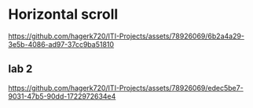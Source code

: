 # Horizontal  scroll


https://github.com/hagerk720/ITI-Projects/assets/78926069/6b2a4a29-3e5b-4086-ad97-37cc9ba51810

## lab 2 




https://github.com/hagerk720/ITI-Projects/assets/78926069/edec5be7-9031-47b5-90dd-1722972634e4


